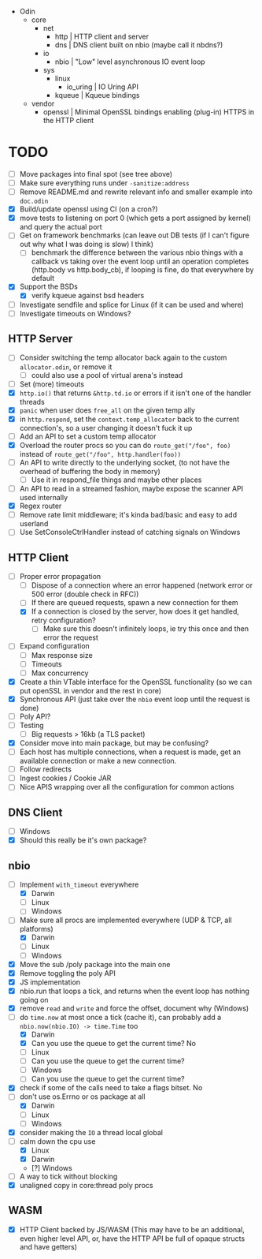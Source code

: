 - Odin
	- core
		- net
			- http         | HTTP client and server
			- dns          | DNS client built on nbio (maybe call it nbdns?)
		- io
			- nbio         | "Low" level asynchronous IO event loop
		- sys
			- linux
				- io_uring | IO Uring API
			- kqueue       | Kqueue bindings
	 - vendor
	 	- openssl          | Minimal OpenSSL bindings enabling (plug-in) HTTPS in the HTTP client

# TODO

- [ ] Move packages into final spot (see tree above)
- [ ] Make sure everything runs under `-sanitize:address`
- [ ] Remove README.md and rewrite relevant info and smaller example into `doc.odin`
- [x] Build/update openssl using CI (on a cron?)
- [x] move tests to listening on port 0 (which gets a port assigned by kernel) and query the actual port
- [ ] Get on framework benchmarks (can leave out DB tests (if I can't figure out why what I was doing is slow) I think)
	- [ ] benchmark the difference between the various nbio things with a callback vs taking over the event loop until an operation completes (http.body vs http.body_cb), if looping is fine, do that everywhere by default
- [x] Support the BSDs
	- [x] verify kqueue against bsd headers
- [ ] Investigate sendfile and splice for Linux (if it can be used and where)
- [ ] Investigate timeouts on Windows?

## HTTP Server

- [ ] Consider switching the temp allocator back again to the custom `allocator.odin`, or remove it
	- [ ] could also use a pool of virtual arena's instead
- [ ] Set (more) timeouts
- [x] `http.io()` that returns `&http.td.io` or errors if it isn't one of the handler threads
- [x] `panic` when user does `free_all` on the given temp ally
- [x] in `http.respond`, set the `context.temp_allocator` back to the current connection's, so a user changing it doesn't fuck it up
- [ ] Add an API to set a custom temp allocator
- [x] Overload the router procs so you can do `route_get("/foo", foo)` instead of `route_get("/foo", http.handler(foo))`
- [ ] An API to write directly to the underlying socket, (to not have the overhead of buffering the body in memory)
	- [ ] Use it in respond_file things and maybe other places
- [ ] An API to read in a streamed fashion, maybe expose the scanner API used internally
- [x] Regex router
- [ ] Remove rate limit middleware; it's kinda bad/basic and easy to add userland
- [ ] Use SetConsoleCtrlHandler instead of catching signals on Windows

## HTTP Client

- [ ] Proper error propagation
	- [ ] Dispose of a connection where an error happened (network error or 500 error (double check in RFC))
	- [ ] If there are queued requests, spawn a new connection for them
	- [x] If a connection is closed by the server, how does it get handled, retry configuration?
		- [ ] Make sure this doesn't infinitely loops, ie try this once and then error the request
- [ ] Expand configuration
    - [ ] Max response size
	- [ ] Timeouts
	- [ ] Max concurrency
- [x] Create a thin VTable interface for the OpenSSL functionality (so we can put openSSL in vendor and the rest in core)
- [x] Synchronous API (just take over the `nbio` event loop until the request is done)
- [ ] Poly API?
- [ ] Testing
	- [ ] Big requests > 16kb (a TLS packet)
- [x] Consider move into main package, but may be confusing?
- [ ] Each host has multiple connections, when a request is made, get an available connection or make a new connection.
- [ ] Follow redirects
- [ ] Ingest cookies / Cookie JAR
- [ ] Nice APIS wrapping over all the configuration for common actions

## DNS Client

- [ ] Windows
- [x] Should this really be it's own package?

## nbio

- [ ] Implement `with_timeout` everywhere
	- [x] Darwin
	- [ ] Linux
	- [ ] Windows
- [ ] Make sure all procs are implemented everywhere (UDP & TCP, all platforms)
	- [x] Darwin
	- [ ] Linux
	- [ ] Windows
- [x] Move the sub /poly package into the main one
- [x] Remove toggling the poly API
- [x] JS implementation
- [x] nbio.run that loops a tick, and returns when the event loop has nothing going on
- [x] remove `read` and `write` and force the offset, document why (Windows)
- [ ] do `time.now` at most once a tick (cache it), can probably add a `nbio.now(nbio.IO) -> time.Time` too
    - [x] Darwin
	- [x] Can you use the queue to get the current time? No
    - [ ] Linux
	- [ ] Can you use the queue to get the current time?
    - [ ] Windows
	- [ ] Can you use the queue to get the current time?
- [x] check if some of the calls need to take a flags bitset. No
- [ ] don't use os.Errno or os package at all
	- [x] Darwin
	- [ ] Linux
	- [ ] Windows
- [x] consider making the `IO` a thread local global
- [ ] calm down the cpu use
	- [x] Linux
	- [x] Darwin
	- [?] Windows
- [ ] A way to tick without blocking
- [x] unaligned copy in core:thread poly procs

## WASM

- [x] HTTP Client backed by JS/WASM (This may have to be an additional, even higher level API, or, have the HTTP API be full of opaque structs and have getters)
